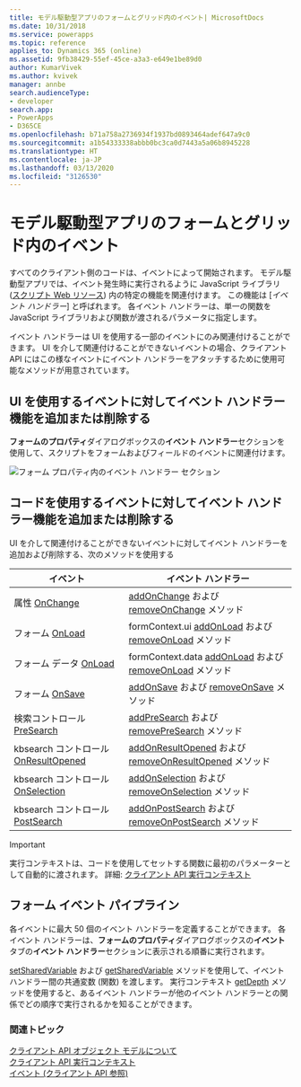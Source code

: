 ```yaml
---
title: モデル駆動型アプリのフォームとグリッド内のイベント| MicrosoftDocs
ms.date: 10/31/2018
ms.service: powerapps
ms.topic: reference
applies_to: Dynamics 365 (online)
ms.assetid: 9fb38429-55ef-45ce-a3a3-e649e1be89d0
author: KumarVivek
ms.author: kvivek
manager: annbe
search.audienceType:
- developer
search.app:
- PowerApps
- D365CE
ms.openlocfilehash: b71a758a2736934f1937bd0893464adef647a9c0
ms.sourcegitcommit: a1b54333338abbb0bc3ca0d7443a5a06b8945228
ms.translationtype: HT
ms.contentlocale: ja-JP
ms.lasthandoff: 03/13/2020
ms.locfileid: "3126530"
---
```

# <a name="events-in-forms-and-grids-in-model-driven-apps"></a>モデル駆動型アプリのフォームとグリッド内のイベント



すべてのクライアント側のコードは、イベントによって開始されます。 モデル駆動型アプリでは、イベント発生時に実行されるように JavaScript ライブラリ ([スクリプト Web リソース](../script-jscript-web-resources.md)) 内の特定の機能を関連付けます。 この機能は [*イベント ハンドラー*] と呼ばれます。 各イベント ハンドラーは、単一の関数を JavaScript ライブラリおよび関数が渡されるパラメータに指定します。

イベント ハンドラーは UI を使用する一部のイベントにのみ関連付けることができます。 UI を介して関連付けることができないイベントの場合、クライアント API にはこの様なイベントにイベント ハンドラーをアタッチするために使用可能なメソッドが用意されています。 

## <a name="add-or-remove-event-handler-function-to-event-using-ui"></a>UI を使用するイベントに対してイベント ハンドラー機能を追加または削除する

**フォームのプロパティ**ダイアログボックスの**イベント ハンドラー**セクションを使用して、スクリプトをフォームおよびフィールドのイベントに関連付けます。

![フォーム プロパティ内のイベント ハンドラー セクション](../media/Form-EventHandlers.png)

## <a name="add-or-remove-event-handler-function-to-event-using-code"></a>コードを使用するイベントに対してイベント ハンドラー機能を追加または削除する

UI を介して関連付けることができないイベントに対してイベント ハンドラーを追加および削除する、次のメソッドを使用する

|イベント |イベント ハンドラー|
|-------|-------|
|属性 [OnChange](reference/events/attribute-onchange.md) | [addOnChange](reference/attributes/addonchange.md) および [removeOnChange](reference/attributes/removeOnchange.md) メソッド|
|フォーム [OnLoad](reference/events/form-onload.md)| formContext.ui [addOnLoad](reference/formcontext-ui/addonload.md) および [removeOnLoad](reference/formcontext-ui/removeonload.md) メソッド|
|フォーム データ [OnLoad](reference/events/form-data-onload.md)| formContext.data [addOnLoad](reference/formcontext-data/addonload.md) および [removeOnLoad](reference/formcontext-data/removeonload.md) メソッド|
|フォーム [OnSave](reference/events/form-onsave.md)| [addOnSave](reference/formcontext-data-entity/addonsave.md) および [removeOnSave](reference/formcontext-data-entity/removeonsave.md) メソッド|
|検索コントロール [PreSearch](reference/events/presearch.md)| [addPreSearch](reference/controls/addpresearch.md) および [removePreSearch](reference/controls/removepresearch.md) メソッド|
|kbsearch コントロール [OnResultOpened](reference/events/onresultopened.md)|[addOnResultOpened](reference/controls/addOnResultOpened.md) および [removeOnResultOpened](reference/controls/removeOnResultOpened.md) メソッド|
|kbsearch コントロール [OnSelection](reference/events/onselection.md)|[addOnSelection](reference/controls/addOnSelection.md) および [removeOnSelection](reference/controls/removeOnSelection.md) メソッド|
|kbsearch コントロール [PostSearch](reference/events/postsearch.md)|[addOnPostSearch](reference/controls/addOnPostSearch.md) および [removeOnPostSearch](reference/controls/removeOnPostSearch.md) メソッド|

>[!IMPORTANT]
>実行コンテキストは、コードを使用してセットする関数に最初のパラメーターとして自動的に渡されます。 詳細: [クライアント API 実行コンテキスト](clientapi-execution-context.md) 

## <a name="form-event-pipeline"></a>フォーム イベント パイプライン
各イベントに最大 50 個のイベント ハンドラーを定義することができます。 各イベント ハンドラーは、**フォームのプロパティ**ダイアログボックスの**イベント**タブの**イベント ハンドラー**セクションに表示される順番に実行されます。

[setSharedVariable](reference/executioncontext/setSharedVariable.md) および [getSharedVariable](reference/executioncontext/getSharedVariable.md) メソッドを使用して、イベント ハンドラー間の共通変数 (関数) を渡します。 実行コンテキスト [getDepth](reference/executioncontext/getDepth.md) メソッドを使用すると、あるイベント ハンドラーが他のイベント ハンドラーとの関係でどの順序で実行されるかを知ることができます。 

### <a name="related-topics"></a>関連トピック

[クライアント API オブジェクト モデルについて](understand-clientapi-object-model.md)<br/>
[クライアント API 実行コンテキスト](clientapi-execution-context.md)<br/>
[イベント (クライアント API 参照)](reference/events.md)<br/>

